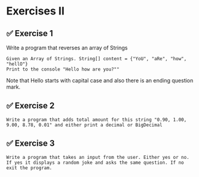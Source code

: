 # Exercises II

## ✅ Exercise 1
Write a program that reverses an array of Strings
```
Given an Array of Strings. String[] content = {"YoU", "aRe", "how", "hellO"}
Print to the console "Hello how are you?"" 
```
Note that Hello starts with capital case and also there is an ending question mark.
## ✅ Exercise 2
```
Write a program that adds total amount for this string "0.90, 1.00, 9.00, 8.78, 0.01" and either print a decimal or BigDecimal
```
## ✅ Exercise 3
```
Write a program that takes an input from the user. Either yes or no. If yes it displays a random joke and asks the same question. If no exit the program. 
```